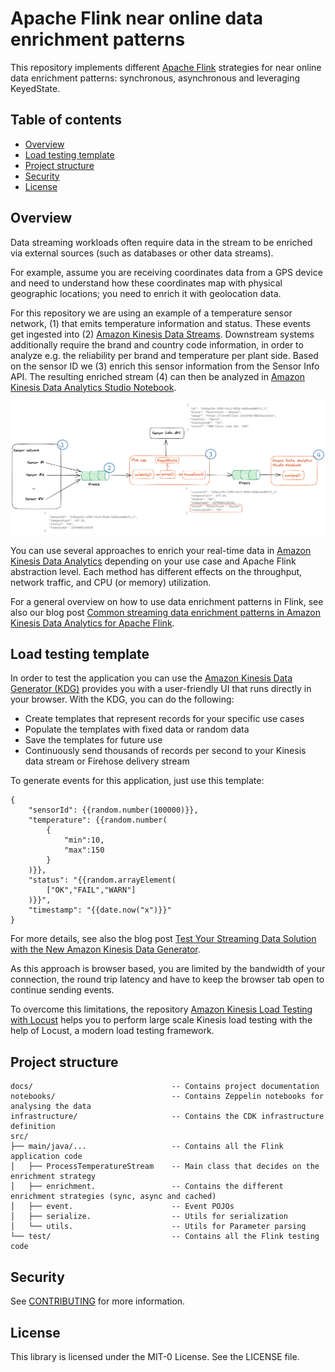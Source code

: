 # Apache Flink near online data enrichment patterns

This repository implements different [Apache Flink](https://flink.apache.org/) strategies for near online data enrichment patterns: synchronous, asynchronous and leveraging KeyedState.

## Table of contents

* [Overview](#overview)
* [Load testing template](#load-testing-template)
* [Project structure](#project-structure)
* [Security](#security)
* [License](#license)

## Overview

Data streaming workloads often require data in the stream to be enriched via external sources (such as databases or other data streams).

For example, assume you are receiving coordinates data from a GPS device and need to understand how these coordinates map with physical geographic locations; you need to enrich it with geolocation data.

For this repository we are using an example of a temperature sensor network, (1) that emits temperature information and status. These events get ingested into (2) [Amazon Kinesis Data Streams](https://aws.amazon.com/kinesis/data-streams). Downstream systems additionally require the brand and country code information, in order to analyze e.g. the reliability per brand and temperature per plant side.
Based on the sensor ID we (3) enrich this sensor information from the Sensor Info API. The resulting enriched stream (4) can then be analyzed in [Amazon Kinesis Data Analytics Studio Notebook](https://docs.aws.amazon.com/kinesisanalytics/latest/java/how-notebook.html).

![Architecture overview](docs/Architecture%20overview.png)

You can use several approaches to enrich your real-time data in [Amazon Kinesis Data Analytics](https://aws.amazon.com/kinesis/data-analytics) depending on your use case and Apache Flink abstraction level. Each method has different effects on the throughput, network traffic, and CPU (or memory) utilization.

For a general overview on how to use data enrichment patterns in Flink, see also our blog post [Common streaming data enrichment patterns in Amazon Kinesis Data Analytics for Apache Flink](https://aws.amazon.com/blogs/big-data/common-streaming-data-enrichment-patterns-in-amazon-kinesis-data-analytics-for-apache-flink).


## Load testing template
In order to test the application you can use the [Amazon Kinesis Data Generator (KDG)](https://github.com/awslabs/amazon-kinesis-data-generator) provides you with a user-friendly UI that runs directly in your browser. With the KDG, you can do the following:

* Create templates that represent records for your specific use cases
* Populate the templates with fixed data or random data
* Save the templates for future use
* Continuously send thousands of records per second to your Kinesis data stream or Firehose delivery stream

To generate events for this application, just use this template:

```
{
    "sensorId": {{random.number(100000)}},
    "temperature": {{random.number(
        {
            "min":10,
            "max":150
        }
    )}},
    "status": "{{random.arrayElement(
        ["OK","FAIL","WARN"]
    )}}",
    "timestamp": "{{date.now("x")}}"
}
```

For more details, see also the blog post [Test Your Streaming Data Solution with the New Amazon Kinesis Data Generator](https://aws.amazon.com/blogs/big-data/test-your-streaming-data-solution-with-the-new-amazon-kinesis-data-generator/).

As this approach is browser based, you are limited by the bandwidth of your connection, the round trip latency and have to keep the browser tab open to continue sending events.

To overcome this limitations, the repository [Amazon Kinesis Load Testing with Locust](https://github.com/aws-samples/amazon-kinesis-load-testing-with-locust) helps you to perform large scale Kinesis load testing with the help of Locust, a modern load testing framework.


## Project structure
```
docs/                               -- Contains project documentation
notebooks/                          -- Contains Zeppelin notebooks for analysing the data
infrastructure/                     -- Contains the CDK infrastructure definition
src/
├── main/java/...                   -- Contains all the Flink application code
│   ├── ProcessTemperatureStream    -- Main class that decides on the enrichment strategy
│   ├── enrichment.                 -- Contains the different enrichment strategies (sync, async and cached)
│   ├── event.                      -- Event POJOs
│   ├── serialize.                  -- Utils for serialization
│   └── utils.                      -- Utils for Parameter parsing
└── test/                           -- Contains all the Flink testing code
```

## Security

See [CONTRIBUTING](CONTRIBUTING.md#security-issue-notifications) for more information.

## License

This library is licensed under the MIT-0 License. See the LICENSE file.
